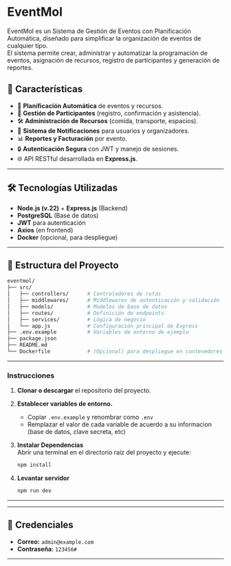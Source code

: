# EventMol 

EventMol es un Sistema de Gestión de Eventos con Planificación Automática, diseñado para simplificar la organización de eventos de cualquier tipo.  
El sistema permite crear, administrar y automatizar la programación de eventos, asignación de recursos, registro de participantes y generación de reportes.

## 🚀 Características

- 📅 **Planificación Automática** de eventos y recursos.
- 👥 **Gestión de Participantes** (registro, confirmación y asistencia).
- 🛠️ **Administración de Recursos** (comida, transporte, espacios).
- 🔔 **Sistema de Notificaciones** para usuarios y organizadores.
- 📊 **Reportes y Facturación** por evento.
- 🔒 **Autenticación Segura** con JWT y manejo de sesiones.
- 🌐 API RESTful desarrollada en **Express.js**.

---

## 🛠️ Tecnologías Utilizadas

- **Node.js (v.22)** + **Express.js** (Backend)
- **PostgreSQL** (Base de datos)
- **JWT** para autenticación
- **Axios** (en frontend)
- **Docker** (opcional, para despliegue)

---

## 📂 Estructura del Proyecto

```bash
eventmol/
├── src/
│   ├── controllers/      # Controladores de rutas
│   ├── middlewares/      # Middlewares de autenticación y validación
│   ├── models/           # Modelos de base de datos
│   ├── routes/           # Definición de endpoints
│   ├── services/         # Lógica de negocio
│   └── app.js            # Configuración principal de Express
├── .env.example          # Variables de entorno de ejemplo
├── package.json
├── README.md
└── Dockerfile            # (Opcional) para despliegue en contenedores

```

---

### Instrucciones 
1. **Clonar o descargar** el repositorio del proyecto.  
2. **Establecer variables de entorno.**  
   - Copiar `.env.example` y renombrar como `.env`
   - Remplazar el valor de cada variable de acuerdo a su informacion (base de datos, clave secreta, etc) 

3. **Instalar Dependencias**  
   Abrir una terminal en el directorio raíz del proyecto y ejecute:  
   ```bash
   npm install
4. **Levantar servidor**  
   ```bash
   npm run dev
---


---
## 🚀 Credenciales

- **Correo:** `admin@example.com`  
- **Contraseña:** `123456#` 
---
